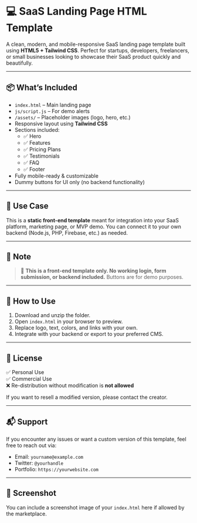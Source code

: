 # 💻 SaaS Landing Page HTML Template

A clean, modern, and mobile-responsive SaaS landing page template built using **HTML5 + Tailwind CSS**. Perfect for startups, developers, freelancers, or small businesses looking to showcase their SaaS product quickly and beautifully.

---

## 📦 What’s Included

- `index.html` – Main landing page
- `js/script.js` – For demo alerts
- `/assets/` – Placeholder images (logo, hero, etc.)
- Responsive layout using **Tailwind CSS**
- Sections included:
  - ✅ Hero
  - ✅ Features
  - ✅ Pricing Plans
  - ✅ Testimonials
  - ✅ FAQ
  - ✅ Footer
- Fully mobile-ready & customizable
- Dummy buttons for UI only (no backend functionality)

---

## 🎯 Use Case

This is a **static front-end template** meant for integration into your SaaS platform, marketing page, or MVP demo. You can connect it to your own backend (Node.js, PHP, Firebase, etc.) as needed.

---

## 📌 Note

> 🔔 **This is a front-end template only. No working login, form submission, or backend included.** Buttons are for demo purposes.

---

## 🚀 How to Use

1. Download and unzip the folder.
2. Open `index.html` in your browser to preview.
3. Replace logo, text, colors, and links with your own.
4. Integrate with your backend or export to your preferred CMS.

---

## 📄 License

✅ Personal Use  
✅ Commercial Use  
❌ Re-distribution without modification is **not allowed**

If you want to resell a modified version, please contact the creator.

---

## 📬 Support

If you encounter any issues or want a custom version of this template, feel free to reach out via:

- Email: `yourname@example.com`
- Twitter: `@yourhandle`
- Portfolio: `https://yourwebsite.com`

---

## 📎 Screenshot

You can include a screenshot image of your `index.html` here if allowed by the marketplace.

